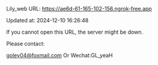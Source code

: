 Lily_web URL: https://ae6d-61-165-102-156.ngrok-free.app

Updated at: 2024-12-10 16:26:48

If you cannot open this URL, the server might be down.

Please contact: 

goley04@foxmail.com Or Wechat:GL_yeaH